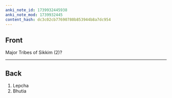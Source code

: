 ```yaml
---
anki_note_id: 1739932445938
anki_note_mod: 1739932445
content_hash: dc3c02cb77690780b853944b8a7dc954
---
```


## Front

Major Tribes of Sikkim (2)?

<hr/>

## Back

1. Lepcha  
2. Bhutia